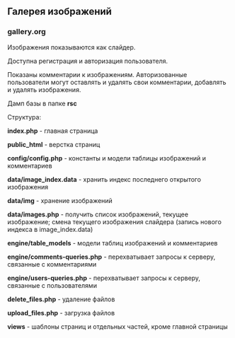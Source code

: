 ## Галерея изображений
### gallery.org

Изображения показываются как слайдер.

Доступна регистрация и авторизация пользователя.

Показаны комментарии к изображениям. Авторизованные пользователи могут оставлять и удалять свои комментарии, добавлять и удалять изображения.

Дамп базы в папке **rsc**

Структура:

**index.php** - главная страница

**public_html** - верстка страниц

**config/config.php** - константы и модели таблицы изображений и комментариев

**data/image_index.data** - хранить индекс последнего открытого изображения

**data/img** - хранение изображений

**data/images.php** - получить список изображений, текущее изображение; смена текущего изображения слайдера (запись нового индекса в image_index.data)

**engine/table_models** - модели таблиц изображений и комментариев

**engine/comments-queries.php** - перехватывает запросы к серверу, связанные с комментариями

**engine/users-queries.php** - перехватывает запросы к серверу, связанные с пользователями

**delete_files.php** - удаление файлов

**upload_files.php** - загрузка файлов

**views** - шаблоны страниц и отдельных частей, кроме главной страницы
